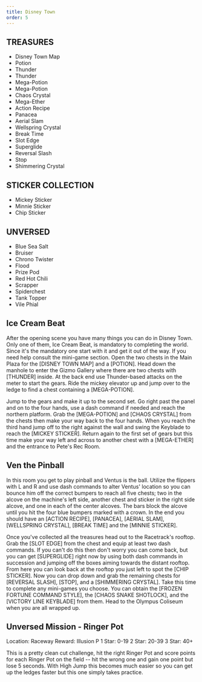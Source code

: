 ```yaml
---
title: Disney Town
order: 5
---
```



##         TREASURES ##

*  Disney Town Map
*  Potion
*  Thunder
*  Thunder
*  Mega-Potion
*  Mega-Potion
*  Chaos Crystal
*  Mega-Ether
*  Action Recipe
*  Panacea
*  Aerial Slam
*  Wellspring Crystal
*  Break Time
*  Slot Edge
*  Superglide
*  Reversal Slash
*  Stop
*  Shimmering Crystal

##         STICKER COLLECTION ##

*  Mickey Sticker
*  Minnie Sticker
*  Chip Sticker

##         UNVERSED ##

* Blue Sea Salt
* Bruiser
* Chrono Twister
* Flood
* Prize Pod
* Red Hot Chili
* Scrapper
* Spiderchest
* Tank Topper
* Vile Phial

## Ice Cream Beat ##

After the opening scene you have many things you can do in Disney Town. Only
one of them, Ice Cream Beat, is mandatory to completing the world. Since it's
the mandatory one start with it and get it out of the way. If you need help
consult the mini-game section. Open the two chests in the Main Plaza for the
[DISNEY TOWN MAP] and a [POTION]. Head down the manhole to enter the Gizmo
Gallery where there are two chests with [THUNDER] inside. At the back end use
Thunder-based attacks on the meter to start the gears. Ride the mickey elevator
up and jump over to the ledge to find a chest containing a [MEGA-POTION].

Jump to the gears and make it up to the second set. Go right past the panel
and on to the four hands, use a dash command if needed and reach the northern
platform. Grab the [MEGA-POTION] and [CHAOS CRYSTAL] from the chests then make
your way back to the four hands. When you reach the third hand jump off to the
right against the wall and swing the Keyblade to reach the [MICKEY STICKER].
Return again to the first set of gears but this time make your way left and
across to another chest with a [MEGA-ETHER] and the entrance to Pete's Rec Room.

## Ven the Pinball ##

In this room you get to play pinball and Ventus is the ball. Utilize the
flippers with L and R and use dash commands to alter Ventus' location so you
can bounce him off the correct bumpers to reach all five chests; two in the
alcove on the machine's left side, another chest and sticker in the right side
alcove, and one in each of the center alcoves. The bars block the alcove until
you hit the four blue bumpers marked with a crown. In the end you should have
an [ACTION RECIPE], [PANACEA], [AERIAL SLAM], [WELLSPRING CRYSTAL], [BREAK TIME]
and the [MINNIE STICKER].

Once you've collected all the treasures head out to the Racetrack's rooftop.
Grab the [SLOT EDGE] from the chest and equip at least two dash commands. If you
can't do this then don't worry you can come back, but you can get [SUPERGLIDE]
right now by using both dash commands in succession and jumping off the boxes
aiming towards the distant rooftop. From here you can look back at the rooftop
you just left to spot the [CHIP STICKER]. Now you can drop down and grab the
remaining chests for [REVERSAL SLASH], [STOP], and a [SHIMMERING CRYSTAL]. Take
this time to complete any mini-games you choose. You can obtain the [FROZEN
FORTUNE COMMAND STYLE], the [CHAOS SNAKE SHOTLOCK], and the [VICTORY LINE
KEYBLADE] from them. Head to the Olympus Coliseum when you are all wrapped up.

## Unversed Mission - Ringer Pot ##

Location: Raceway
Reward: Illusion P
1 Star: 0-19
2 Star: 20-39
3 Star: 40+

This is a pretty clean cut challenge, hit the right Ringer Pot and score
points for each Ringer Pot on the field -- hit the wrong one and gain one point
but lose 5 seconds. With High Jump this becomes much easier so you can get
up the ledges faster but this one simply takes practice.


